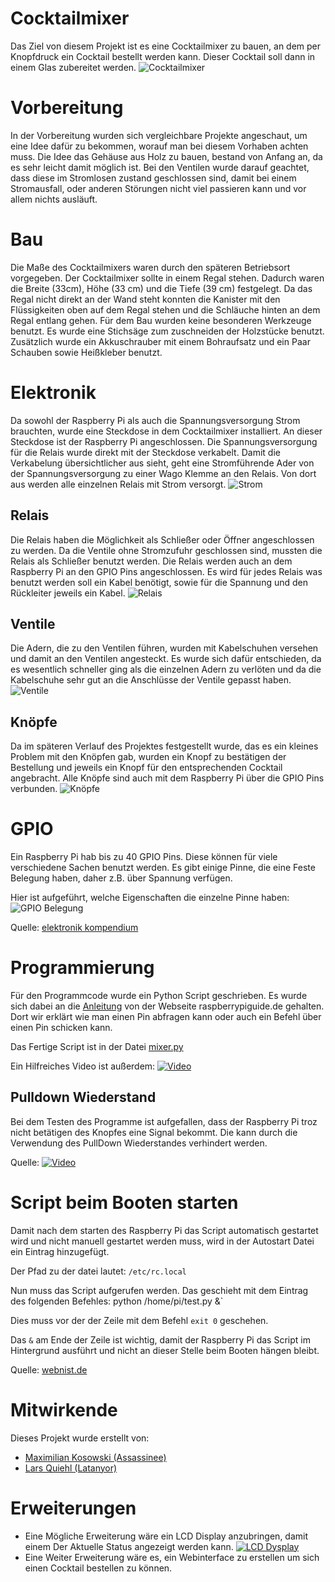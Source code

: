 # Cocktailmixer 

Das Ziel von diesem Projekt ist es eine Cocktailmixer zu bauen,
an dem per Knopfdruck ein Cocktail bestellt werden kann.
Dieser Cocktail soll dann in einem Glas zubereitet werden.
![Cocktailmixer](Bilder/Cocktailmixer.JPG)

# Vorbereitung
In der Vorbereitung wurden sich vergleichbare Projekte angeschaut, um eine Idee dafür zu bekommen,
worauf man bei diesem Vorhaben achten muss. Die Idee das Gehäuse aus Holz zu bauen,
bestand von Anfang an, da es sehr leicht damit möglich ist. Bei den Ventilen wurde darauf geachtet,
dass diese im Stromlosen zustand geschlossen sind, damit bei einem Stromausfall, oder anderen
Störungen nicht viel passieren kann und vor allem nichts ausläuft.

# Bau
Die Maße des Cocktailmixers waren durch den späteren Betriebsort vorgegeben.
Der Cocktailmixer sollte in einem Regal stehen. Dadurch waren die Breite (33cm), Höhe (33 cm) und
die Tiefe (39 cm) festgelegt. Da das Regal nicht direkt an der Wand steht konnten die Kanister
mit den Flüssigkeiten oben auf dem Regal stehen und die Schläuche hinten an dem Regal entlang gehen.
Für dem Bau wurden keine besonderen Werkzeuge benutzt. Es wurde eine Stichsäge zum zuschneiden der
Holzstücke benutzt. Zusätzlich wurde ein Akkuschrauber mit einem Bohraufsatz und ein Paar Schauben
sowie Heißkleber benutzt.

# Elektronik
Da sowohl der Raspberry Pi als auch die Spannungsversorgung Strom brauchten, wurde eine Steckdose
in dem Cocktailmixer installiert. An dieser Steckdose ist der Raspberry Pi angeschlossen.
Die Spannungsversorgung für die Relais wurde direkt mit der Steckdose verkabelt. Damit die
Verkabelung übersichtlicher aus sieht, geht eine Stromführende Ader von der Spannungsversorgung
zu einer Wago Klemme an den Relais. Von dort aus werden alle einzelnen Relais mit Strom versorgt.
![Strom](Bilder/Elektronik.JPG)

## Relais
Die Relais haben die Möglichkeit als Schließer oder Öffner angeschlossen zu werden. Da die
Ventile ohne Stromzufuhr geschlossen sind, mussten die Relais als Schließer benutzt werden.
Die Relais werden auch an dem Raspberry Pi an den GPIO Pins angeschlossen. Es wird für jedes
Relais was benutzt werden soll ein Kabel benötigt, sowie für die Spannung und den Rückleiter
jeweils ein Kabel. 
![Relais](Bilder/Relais.JPG)

## Ventile
Die Adern, die zu den Ventilen führen, wurden mit Kabelschuhen versehen und damit an den
Ventilen angesteckt. Es wurde sich dafür entschieden, da es wesentlich schneller ging
als die einzelnen Adern zu verlöten und da die Kabelschuhe sehr gut an die Anschlüsse
der Ventile gepasst haben.
![Ventile](Bilder/Ventile.JPG)

## Knöpfe
Da im späteren Verlauf des Projektes festgestellt wurde, das es ein kleines Problem mit
den Knöpfen gab, wurden ein Knopf zu bestätigen der Bestellung und jeweils ein Knopf
für den entsprechenden Cocktail angebracht. Alle Knöpfe sind auch mit dem Raspberry Pi
über die GPIO Pins verbunden.
![Knöpfe](Bilder/Knoepfe.JPG)

# GPIO
Ein Raspberry Pi hab bis zu 40 GPIO Pins. Diese können für viele verschiedene Sachen benutzt werden.
Es gibt einige Pinne, die eine Feste Belegung haben, daher z.B. über Spannung verfügen.

Hier ist aufgeführt, welche Eigenschaften die einzelne Pinne haben:
![GPIO Belegung](https://www.elektronik-kompendium.de/sites/raspberry-pi/fotos/raspberry-pi-15b.jpg)

Quelle: [elektronik kompendium](https://www.elektronik-kompendium.de/sites/raspberry-pi/1907101.htm)

# Programmierung
Für den Programmcode wurde ein Python Script geschrieben. Es wurde sich dabei an die
[Anleitung](http://raspberrypiguide.de/howtos/raspberry-pi-gpio-how-to/)
von der Webseite raspberrypiguide.de gehalten. Dort wir erklärt wie man einen Pin abfragen kann
oder auch ein Befehl über einen Pin schicken kann.

Das Fertige Script ist in der Datei [mixer.py](mixer.py)

Ein Hilfreiches Video ist außerdem:
[![Video](Bilder/Thumbnail/Raspberry_Pi_Relais_Steuern_mit_Python.png)](https://drive.google.com/open?id=1lVsQq2EKcb3-Y0far_i8LIsIc8s1JyGv)

## Pulldown Wiederstand
Bei dem Testen des Programme ist aufgefallen, dass der Raspberry Pi troz nicht betätigen des
Knopfes eine Signal bekommt. Die kann durch die Verwendung des PullDown Wiederstandes verhindert
werden.

Quelle: [![Video](Bilder/Thumbnail/Raspberry_Pi_GPIO_Input_Button_Status_einlesen.png)](https://drive.google.com/open?id=1GNXiwCf0wBmvNQBNOa4OeN26SdjjF9Px)

# Script beim Booten starten
Damit nach dem starten des Raspberry Pi das Script automatisch gestartet wird und nicht
manuell gestartet werden muss, wird in der Autostart Datei ein Eintrag hinzugefügt.

Der Pfad zu der datei lautet: `/etc/rc.local`

Nun muss das Script aufgerufen werden. Das geschieht mit dem Eintrag des folgenden Befehles:
python /home/pi/test.py &`

Dies muss vor der der Zeile mit dem Befehl `exit 0` geschehen.

Das `&` am Ende der Zeile ist wichtig, damit der Raspberry Pi das Script im Hintergrund ausführt
und nicht an dieser Stelle beim Booten hängen bleibt.

Quelle: [webnist.de](https://webnist.de/python-script-auf-dem-raspberry-pi-automatisch-starten/)

# Mitwirkende
Dieses Projekt wurde erstellt von:
- [Maximilian Kosowski (Assassinee)](https://github.com/Assassinee)
- [Lars Quiehl (Latanyor)](https://github.com/Latanyor)

# Erweiterungen
- Eine Mögliche Erweiterung wäre ein LCD Display anzubringen, damit einem Der Aktuelle Status
angezeigt werden kann.
[![LCD Dysplay](Bilder/Thumbnail/LCD_Raspberry_Pi.png)](https://drive.google.com/open?id=1Psro-3tgKJCbSye2eyryViIvabenVU7V)
- Eine Weiter Erweiterung wäre es, ein Webinterface zu erstellen um sich einen Cocktail bestellen
zu können.